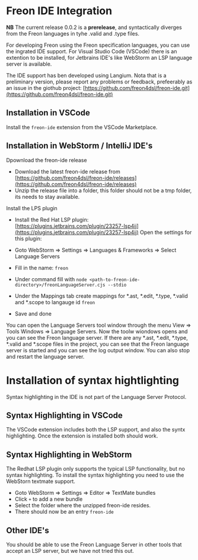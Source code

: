 # Freon IDE Integration

**NB** The current release 0.0.2 is a **prerelease**, and syntactically diverges from the Freon languages in tyhe .valid and .type files.

For developing Freon using the Freon specification languages, you can use the ingrated IDE
support. For Visual Studio Code (VSCode) there is an extention to be installed, for Jetbrains
IDE's like WebStorm an LSP language server is available.

The IDE support has ben developed using Langium.
Nota that is a preliminary version, please report any problems or feedback,
prefeerably as an issue in the giothub project: [https://github.com/freon4dsl/freon-ide.git](https://github.com/freon4dsl/freon-ide.git)

## Installation in VSCode
Install the `freon-ide` extension from the VSCode Marketplace.

## Installation in WebStorm / IntelliJ IDE's

Dpownload the freon-ide release

- Download the latest freon-ide release from [https://github.com/freon4dsl/freon-ide/releases](https://github.com/freon4dsl/freon-ide/releases)
- Unzip the release file into a folder, this folder should not be a tmp folder, its needs to stay available.

Install the LPS plugin

- Install the Red Hat LSP plugin: [https://plugins.jetbrains.com/plugin/23257-lsp4ij](https://plugins.jetbrains.com/plugin/23257-lsp4ij)
  Open the settings for this plugin:

- Goto WebStorm => Settings => Languages & Frameworks => Select Language Servers

- Fill in the name: `freon`

- Under command fill with `node <path-to-freon-ide-directory>/freonLanguageServer.cjs --stdio`

- Under the Mappings tab create mappings for *.ast, *.edit, *.type, *.valid and *.scope to langauge id `freon`

- Save and done

You can open the Language Servers tool window through the menu View => Tools Windows => Language Servers.
Now the toolw wiondows opens and you can see the Freon language server.
If there are any *.ast, *.edit, *.type, *.valid and *.scope files in the project, you can see that the
Freon language server is started and you can see the log output window.
You can also stop and restart the language server.

# Installation of syntax hightlighting
Syntax highlighting in the IDE is not part of the Language Server Protocol.

## Syntax Highlighting in VSCode
The VSCode extension includes both the LSP support, and also the syntx highlighting.
Once the extension is installed both should work.

## Syntax Highlighting in WebStorm
The Redhat LSP plugin only supports the typical LSP functionality, but no syntax highlighting.
To install the syntax highlighting you need to use the WebStorn textmate support.

- Goto WebStorm => Settings => Editor => TextMate bundles
- Click `+` to add a new bundle
- Select the folder where the unzipped freon-ide resides. 
- There should now be an entry `freon-ide`

## Other IDE's
You should be able to use the Freon Language Server in other tools that accept an LSP server,
but we have not tried this out. 
